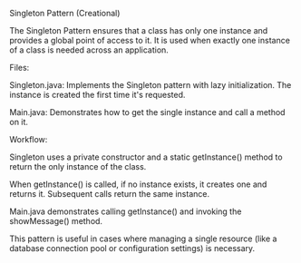 Singleton Pattern (Creational)

The Singleton Pattern ensures that a class has only one instance and provides a global point of access to it. It is used when exactly one instance of a class is
needed across an application.

Files:

Singleton.java: Implements the Singleton pattern with lazy initialization. The instance is created the first time it's requested.

Main.java: Demonstrates how to get the single instance and call a method on it.

Workflow:

Singleton uses a private constructor and a static getInstance() method to return the only instance of the class.

When getInstance() is called, if no instance exists, it creates one and returns it. Subsequent calls return the same instance.

Main.java demonstrates calling getInstance() and invoking the showMessage() method.

This pattern is useful in cases where managing a single resource (like a database connection pool or configuration settings) is necessary.
